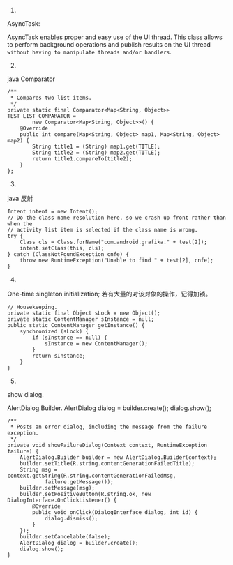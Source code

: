 
1.
AsyncTask:

AsyncTask enables proper and easy use of the UI thread.
This class allows to perform background operations and publish results on the UI thread `without having to manipulate threads and/or handlers`.

2.
java Comparator

    /**
     * Compares two list items.
     */
    private static final Comparator<Map<String, Object>> TEST_LIST_COMPARATOR =
            new Comparator<Map<String, Object>>() {
        @Override
        public int compare(Map<String, Object> map1, Map<String, Object> map2) {
            String title1 = (String) map1.get(TITLE);
            String title2 = (String) map2.get(TITLE);
            return title1.compareTo(title2);
        }
    };

3.
java 反射

    Intent intent = new Intent();
    // Do the class name resolution here, so we crash up front rather than when the
    // activity list item is selected if the class name is wrong.
    try {
        Class cls = Class.forName("com.android.grafika." + test[2]);
        intent.setClass(this, cls);
    } catch (ClassNotFoundException cnfe) {
        throw new RuntimeException("Unable to find " + test[2], cnfe);
    }

4.
One-time singleton initialization;
若有大量的对该对象的操作，记得加锁。

    // Housekeeping.
    private static final Object sLock = new Object();
    private static ContentManager sInstance = null;
    public static ContentManager getInstance() {
        synchronized (sLock) {
            if (sInstance == null) {
                sInstance = new ContentManager();
            }
            return sInstance;
        }
    }

5.
show dialog.

AlertDialog.Builder.
AlertDialog dialog = builder.create();
dialog.show();

    /**
     * Posts an error dialog, including the message from the failure exception.
     */
    private void showFailureDialog(Context context, RuntimeException failure) {
        AlertDialog.Builder builder = new AlertDialog.Builder(context);
        builder.setTitle(R.string.contentGenerationFailedTitle);
        String msg = context.getString(R.string.contentGenerationFailedMsg,
                failure.getMessage());
        builder.setMessage(msg);
        builder.setPositiveButton(R.string.ok, new DialogInterface.OnClickListener() {
            @Override
            public void onClick(DialogInterface dialog, int id) {
                dialog.dismiss();
            }
        });
        builder.setCancelable(false);
        AlertDialog dialog = builder.create();
        dialog.show();
    }
